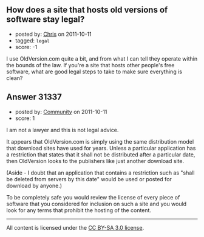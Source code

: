 ## How does a site that hosts old versions of software stay legal?

- posted by: [Chris](https://stackexchange.com/users/-1/12895-chris) on 2011-10-11
- tagged: `legal`
- score: -1

I use OldVersion.com quite a bit, and from what I can tell they operate within the bounds of the law. If you're a site that hosts other people's free software, what are good legal steps to take to make sure everything is clean?


## Answer 31337

- posted by: [Community](https://stackexchange.com/users/-1/-1-community) on 2011-10-11
- score: 1

I am not a lawyer and this is not legal advice. 

It appears that OldVersion.com is simply using the same distribution model that download sites have used for years. Unless a particular application has a restriction that states that it shall not be distributed after a particular date, then OldVersion looks to the publishers like just another download site. 

(Aside - I doubt that an application that contains a restriction such as "shall be deleted from servers by this date" would be used or posted for download by anyone.)

To be completely safe you would review the license of every piece of software that you considered for inclusion on such a site and you would look for any terms that prohibit the hosting of the content. 



---

All content is licensed under the [CC BY-SA 3.0 license](https://creativecommons.org/licenses/by-sa/3.0/).
